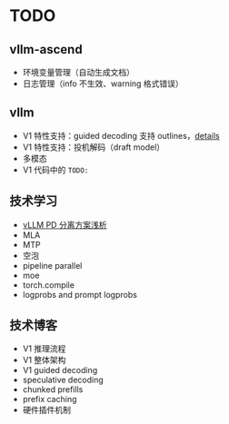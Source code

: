 # TODO

## vllm-ascend

- 环境变量管理（自动生成文档）
- 日志管理（info 不生效、warning 格式错误）

## vllm

- V1 特性支持：guided decoding 支持 outlines，[details](https://docs.vllm.ai/en/stable/getting_started/v1_user_guide.html#features-to-be-supported)
- V1 特性支持：投机解码（draft model）
- 多模态
- V1 代码中的 `TODO:`

## 技术学习

- [vLLM PD 分离方案浅析](https://zhuanlan.zhihu.com/p/1889243870430201414?utm_psn=1889596220076426760)
- MLA
- MTP
- 空泡
- pipeline parallel
- moe
- torch.compile
- logprobs and prompt logprobs

## 技术博客

- V1 推理流程
- V1 整体架构
- V1 guided decoding
- speculative decoding
- chunked prefills
- prefix caching
- 硬件插件机制
